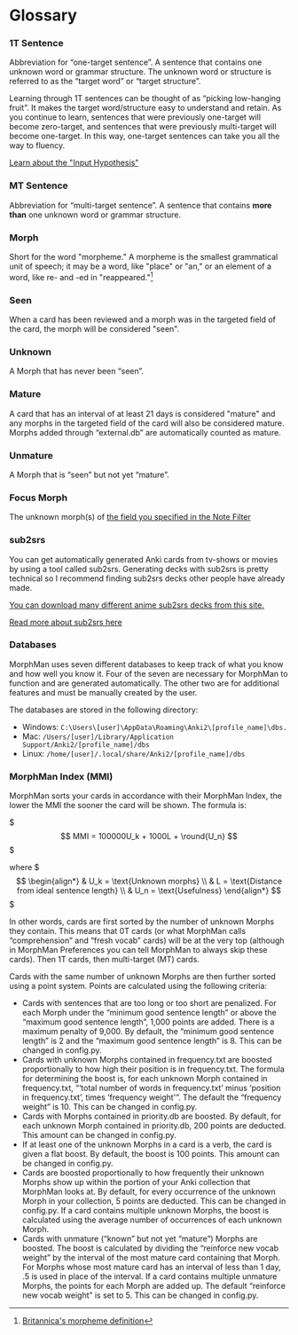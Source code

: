 # Glossary

### 1T Sentence

Abbreviation for “one-target sentence”. A sentence that contains one unknown word or grammar structure. The unknown word
or structure is referred to as the “target word” or “target structure”.

Learning through 1T sentences can be thought of as “picking low-hanging fruit”. It makes the target word/structure easy
to understand and retain. As you continue to learn, sentences that were previously one-target will become zero-target,
and sentences that were previously multi-target will become one-target. In this way, one-target sentences can take you
all the way to fluency.

[Learn about the "Input Hypothesis"](https://en.wikipedia.org/wiki/Input_hypothesis)

### MT Sentence
Abbreviation for “multi-target sentence”. A sentence that contains **more than** one unknown word or grammar structure.

### Morph

Short for the word "morpheme." A morpheme is the smallest grammatical unit of speech; it may be a word, like
"place" or "an," or an element of a word, like re- and -ed in "reappeared."[^britannica]

[^britannica]: [Britannica's morpheme definition](https://www.britannica.com/topic/morpheme)

### Seen

When a card has been reviewed and a morph was in the targeted field of the card, the morph will be considered "seen".

### Unknown

A Morph that has never been “seen”.

### Mature

A card that has an interval of at least 21 days is considered "mature" and any morphs in the targeted field of the
card will also be considered mature. Morphs added through “external.db” are automatically counted as mature.

### Unmature

A Morph that is “seen” but not yet “mature”.

### Focus Morph

The unknown morph(s) of [the field you specified in the Note Filter](setup/preferences/note-filter.md)

### sub2srs

You can get automatically generated Anki cards from tv-shows or movies by using a tool called sub2srs. Generating decks
with sub2srs is pretty technical so I recommend finding sub2srs decks other people
have already made.

[You can download many different anime sub2srs decks from this site.](https://www.mediafire.com/folder/p17g5uk4phb41/User_Uploaded_Anki_Decks)

[Read more about sub2srs here](https://learnanylanguage.fandom.com/wiki/Subs2srs)

### Databases

MorphMan uses seven different databases to keep track of what you know and how well you know it. Four of the seven are
necessary for MorphMan to function and are generated automatically. The other two are for additional features and must
be manually created by the user.

The databases are stored in the following directory:

* Windows: `C:\Users\[user]\AppData\Roaming\Anki2\[profile_name]\dbs.`
* Mac: `/Users/[user]/Library/Application Support/Anki2/[profile_name]/dbs`
* Linux: `/home/[user]/.local/share/Anki2/[profile_name]/dbs`



### MorphMan Index (MMI)

MorphMan sorts your cards in accordance with their MorphMan Index, the lower the MMI the sooner the card will be shown.
The formula is:

$$$ MMI = 100000U_k + 1000L + \round{U_n} $$$

where
$$$
\begin{align*}
& U_k = \text{Unknown morphs} \\
& L = \text{Distance from ideal sentence length} \\
& U_n = \text{Usefulness}
\end{align*}
$$$

In other words, cards are first sorted by the number of unknown Morphs they contain. This means that 0T cards (or what
MorphMan calls “comprehension” and “fresh vocab” cards) will be at the very top (although in MorphMan Preferences you
can tell MorphMan to always skip these cards). Then 1T cards, then multi-target (MT) cards.

Cards with the same number of unknown Morphs are then further sorted using a point system. Points are calculated using
the following criteria:

* Cards with sentences that are too long or too short are penalized. For each Morph under the “minimum good sentence
  length” or above the “maximum good sentence length”, 1,000 points are added. There is a maximum penalty of 9,000.
  By default, the “minimum good sentence length” is 2 and the “maximum good sentence length” is 8. This can be changed
  in config.py.
* Cards with unknown Morphs contained in frequency.txt are boosted proportionally to how high their position is in
  frequency.txt. The formula for determining the boost is, for each unknown Morph contained in frequency.txt, “‘total
  number of words in frequency.txt’ minus ‘position in frequency.txt’, times ‘frequency weight'”. The default the
  “frequency weight” is 10. This can be changed in config.py.
* Cards with Morphs contained in priority.db are boosted. By default, for each unknown Morph contained in priority.db,
  200 points are deducted. This amount can be changed in config.py.
* If at least one of the unknown Morphs in a card is a verb, the card is given a flat boost. By default, the boost is
  100 points. This amount can be changed in config.py.
* Cards are boosted proportionally to how frequently their unknown Morphs show up within the portion of your Anki
  collection that MorphMan looks at. By default, for every occurrence of the unknown Morph in your collection, 5 points
  are deducted. This can be changed in config.py. If a card contains multiple unknown Morphs, the boost is calculated
  using
  the average number of occurrences of each unknown Morph.
* Cards with unmature (“known” but not yet “mature”) Morphs are boosted. The boost is calculated by dividing the
  “reinforce new vocab weight” by the interval of the most mature card containing that Morph. For Morphs whose most
  mature card has an interval of less than 1 day, .5 is used in place of the interval. If a card contains multiple
  unmature Morphs, the points for each Morph are added up. The default “reinforce new vocab weight” is set to 5. This
  can be changed in config.py.

